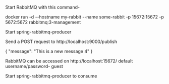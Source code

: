 Start RabbitMQ with this command-

docker run -d --hostname my-rabbit --name some-rabbit -p 15672:15672 -p 5672:5672 rabbitmq:3-management


Start spring-rabbitmq-producer


Send a POST request to http://localhost:9000/publish

{
    "message": "This is a new message 4"
}


RabbitMQ can be accessed on http://localhost:15672/
default username/password- guest


Start spring-rabbitmq-producer to consume
